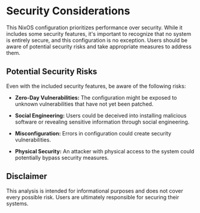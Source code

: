 # Security Considerations

This NixOS configuration prioritizes performance over security. While it includes some security features, it's important to recognize that no system is entirely secure, and this configuration is no exception. Users should be aware of potential security risks and take appropriate measures to address them.

## Potential Security Risks

Even with the included security features, be aware of the following risks:

- **Zero-Day Vulnerabilities:** The configuration might be exposed to unknown vulnerabilities that have not yet been patched.
  
- **Social Engineering:** Users could be deceived into installing malicious software or revealing sensitive information through social engineering.

- **Misconfiguration:** Errors in configuration could create security vulnerabilities.

- **Physical Security:** An attacker with physical access to the system could potentially bypass security measures.

## Disclaimer

This analysis is intended for informational purposes and does not cover every possible risk. Users are ultimately responsible for securing their systems.
